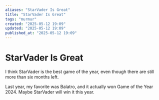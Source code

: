 ```yaml
---
aliases: "StarVader Is Great"
title: "StarVader Is Great"
tags: "murmur"
created: "2025-05-12 19:09"
updated: "2025-05-12 19:09"
published_at: "2025-05-12 19:09"
---
```


# StarVader Is Great

I think StarVader is the best game of the year, even though there are still more than six months left.

Last year, my favorite was Balatro, and it actually won Game of the Year 2024.
Maybe StarVader will win it this year.
